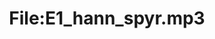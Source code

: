 ---
title: File:E1_hann_spyr.mp3
recording of: hann spyr
reading speed: slow
speaker: E
license: CC0
---